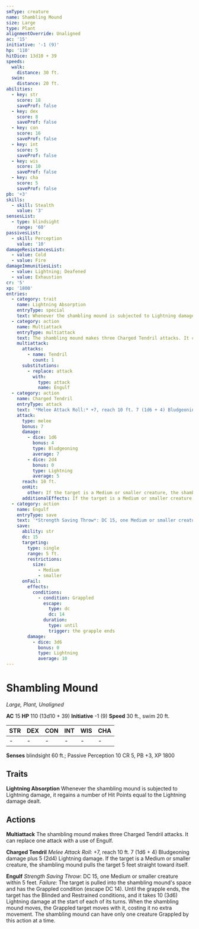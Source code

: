 ```yaml
---
smType: creature
name: Shambling Mound
size: Large
type: Plant
alignmentOverride: Unaligned
ac: '15'
initiative: '-1 (9)'
hp: '110'
hitDice: 13d10 + 39
speeds:
  walk:
    distance: 30 ft.
  swim:
    distance: 20 ft.
abilities:
  - key: str
    score: 18
    saveProf: false
  - key: dex
    score: 8
    saveProf: false
  - key: con
    score: 16
    saveProf: false
  - key: int
    score: 5
    saveProf: false
  - key: wis
    score: 10
    saveProf: false
  - key: cha
    score: 5
    saveProf: false
pb: '+3'
skills:
  - skill: Stealth
    value: '3'
sensesList:
  - type: blindsight
    range: '60'
passivesList:
  - skill: Perception
    value: '10'
damageResistancesList:
  - value: Cold
  - value: Fire
damageImmunitiesList:
  - value: Lightning; Deafened
  - value: Exhaustion
cr: '5'
xp: '1800'
entries:
  - category: trait
    name: Lightning Absorption
    entryType: special
    text: Whenever the shambling mound is subjected to Lightning damage, it regains a number of Hit Points equal to the Lightning damage dealt.
  - category: action
    name: Multiattack
    entryType: multiattack
    text: The shambling mound makes three Charged Tendril attacks. It can replace one attack with a use of Engulf.
    multiattack:
      attacks:
        - name: Tendril
          count: 1
      substitutions:
        - replace: attack
          with:
            type: attack
            name: Engulf
  - category: action
    name: Charged Tendril
    entryType: attack
    text: '*Melee Attack Roll:* +7, reach 10 ft. 7 (1d6 + 4) Bludgeoning damage plus 5 (2d4) Lightning damage. If the target is a Medium or smaller creature, the shambling mound pulls the target 5 feet straight toward itself.'
    attack:
      type: melee
      bonus: 7
      damage:
        - dice: 1d6
          bonus: 4
          type: Bludgeoning
          average: 7
        - dice: 2d4
          bonus: 0
          type: Lightning
          average: 5
      reach: 10 ft.
      onHit:
        other: If the target is a Medium or smaller creature, the shambling mound pulls the target 5 feet straight toward itself.
      additionalEffects: If the target is a Medium or smaller creature, the shambling mound pulls the target 5 feet straight toward itself.
  - category: action
    name: Engulf
    entryType: save
    text: '*Strength Saving Throw*: DC 15, one Medium or smaller creature within 5 feet. *Failure:*  The target is pulled into the shambling mound''s space and has the Grappled condition (escape DC 14). Until the grapple ends, the target has the Blinded and Restrained conditions, and it takes 10 (3d6) Lightning damage at the start of each of its turns. When the shambling mound moves, the Grappled target moves with it, costing it no extra movement. The shambling mound can have only one creature Grappled by this action at a time.'
    save:
      ability: str
      dc: 15
      targeting:
        type: single
        range: 5 ft.
        restrictions:
          size:
            - Medium
            - smaller
      onFail:
        effects:
          conditions:
            - condition: Grappled
              escape:
                type: dc
                dc: 14
              duration:
                type: until
                trigger: the grapple ends
        damage:
          - dice: 3d6
            bonus: 0
            type: Lightning
            average: 10
---
```


# Shambling Mound
*Large, Plant, Unaligned*

**AC** 15
**HP** 110 (13d10 + 39)
**Initiative** -1 (9)
**Speed** 30 ft., swim 20 ft.

| STR | DEX | CON | INT | WIS | CHA |
| --- | --- | --- | --- | --- | --- |
| - | - | - | - | - | - |

**Senses** blindsight 60 ft.; Passive Perception 10
CR 5, PB +3, XP 1800

## Traits

**Lightning Absorption**
Whenever the shambling mound is subjected to Lightning damage, it regains a number of Hit Points equal to the Lightning damage dealt.

## Actions

**Multiattack**
The shambling mound makes three Charged Tendril attacks. It can replace one attack with a use of Engulf.

**Charged Tendril**
*Melee Attack Roll:* +7, reach 10 ft. 7 (1d6 + 4) Bludgeoning damage plus 5 (2d4) Lightning damage. If the target is a Medium or smaller creature, the shambling mound pulls the target 5 feet straight toward itself.

**Engulf**
*Strength Saving Throw*: DC 15, one Medium or smaller creature within 5 feet. *Failure:*  The target is pulled into the shambling mound's space and has the Grappled condition (escape DC 14). Until the grapple ends, the target has the Blinded and Restrained conditions, and it takes 10 (3d6) Lightning damage at the start of each of its turns. When the shambling mound moves, the Grappled target moves with it, costing it no extra movement. The shambling mound can have only one creature Grappled by this action at a time.
